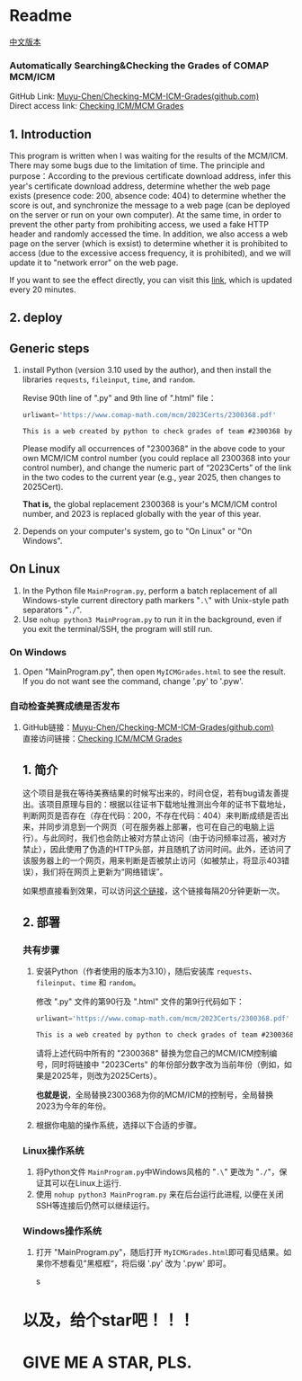 # Readme

[中文版本](#自动检查美赛成绩是否发布)  

### Automatically Searching&Checking the Grades of COMAP MCM/ICM

GitHub Link: [Muyu-Chen/Checking-MCM-ICM-Grades(github.com)](https://github.com/Muyu-Chen/Checking-MCM-ICM-Grades)  
Direct access link: [Checking ICM/MCM Grades](http://47.109.109.48/gradecheck/MyICMGrades.html "CheckingICMGrades")  

## 1. Introduction

This program is written when I was waiting for the results of the MCM/ICM. There may some bugs due to the limitation of time. The principle and purpose：According to the previous certificate download address, infer this year's certificate download address, determine whether the web page exists (presence code: 200, absence code: 404) to determine whether the score is out, and synchronize the message to a web page (can be deployed on the server or run on your own computer). At the same time, in order to prevent the other party from prohibiting access, we used a fake HTTP header and randomly accessed the time. In addition, we also access a web page on the server (which is exsist) to determine whether it is prohibited to access (due to the excessive access frequency, it is prohibited), and we will update it to "network error" on the web page.  

If you want to see the effect directly, you can visit this [link](http://47.109.109.48/gradecheck/MyICMGrades.html "CheckingICMGrades"), which is updated every 20 minutes. 

## 2. deploy

## Generic steps

1. install Python (version 3.10 used by the author), and then install the libraries `requests`, `fileinput`, `time`, and `random`.  
   
   Revise 90th line of ".py" and 9th line of ".html" file：
   
   ```python
   urliwant='https://www.comap-math.com/mcm/2023Certs/2300368.pdf'
   ```
   
   ```HTML
   This is a web created by python to check grades of team #2300368 by visiting the <a href="https://www.comap-math.com/mcm/2023Certs/2300368.pdf" title="check grades of team #2300368" target="_blank">webpage</a> of download the ICM certification. The program will visit the website every 1190 to 1210 seconds and show the result on this page.
   ```
   
   Please modify all occurrences of "2300368" in the above code to your own MCM/ICM control number (you could replace all 2300368 into your control number), and change the numeric part of “2023Certs” of the link in the two codes to the current year (e.g., year 2025, then changes to 2025Cert).   
   
   **That is,** the global replacement 2300368 is your's MCM/ICM control number, and 2023 is replaced globally with the year of this year.

2. Depends on your computer's system, go to "On Linux" or "On Windows".  

## On Linux

1. In the Python file `MainProgram.py`, perform a batch replacement of all Windows-style current directory path markers "`.\`" with Unix-style path separators "`./`".  
2. Use `nohup python3 MainProgram.py` to run it in the background, even if you exit the terminal/SSH, the program will still run.  

### On Windows

1. Open "MainProgram.py", then open `MyICMGrades.html` to see the result. If you do not want see the command, change '.py' to '.pyw'.



### 自动检查美赛成绩是否发布

1. GitHub链接：[Muyu-Chen/Checking-MCM-ICM-Grades(github.com)](https://github.com/Muyu-Chen/Checking-MCM-ICM-Grades)  
   直接访问链接：[Checking ICM/MCM Grades](http://47.109.109.48/gradecheck/MyICMGrades.html "CheckingICMGrades")
   
   ## 1. 简介
   
   这个项目是我在等待美赛结果的时候写出来的，时间仓促，若有bug请友善提出。该项目原理与目的：根据以往证书下载地址推测出今年的证书下载地址，判断网页是否存在（存在代码：200，不存在代码：404）来判断成绩是否出来，并同步消息到一个网页（可在服务器上部署，也可在自己的电脑上运行）。与此同时，我们也会防止被对方禁止访问（由于访问频率过高，被对方禁止），因此使用了伪造的HTTP头部，并且随机了访问时间。此外，还访问了该服务器上的一个网页，用来判断是否被禁止访问（如被禁止，将显示403错误），我们将在网页上更新为“网络错误”。
   
   如果想直接看到效果，可以访问[这个链接](http://47.109.109.48/gradecheck/MyICMGrades.html "CheckingICMGrades")，这个链接每隔20分钟更新一次。
   
   ## 2. 部署
   
   ### 共有步骤
   
   1. 安装Python（作者使用的版本为3.10），随后安装库 `requests`、`fileinput`、`time` 和 `random`。  
      
      修改 ".py" 文件的第90行及 ".html" 文件的第9行代码如下：
      
      ```python
      urliwant='https://www.comap-math.com/mcm/2023Certs/2300368.pdf'
      ```
      
      ```HTML
      This is a web created by python to check grades of team #2300368 by visiting the <a href="https://www.comap-math.com/mcm/2023Certs/2300368.pdf" title="check grades of team #2300368" target="_blank">webpage</a> of download the ICM certification. The program will visit the website every 1190 to 1210 seconds and show the result on this page.
      ```
      
      请将上述代码中所有的 "2300368" 替换为您自己的MCM/ICM控制编号，同时将链接中 "2023Certs" 的年份部分数字改为当前年份（例如，如果是2025年，则改为2025Certs）。
      
      **也就是说**，全局替换2300368为你的MCM/ICM的控制号，全局替换2023为今年的年份。
   
   2. 根据你电脑的操作系统，选择以下合适的步骤。
   
   ### Linux操作系统
   
   1. 将Python文件 `MainProgram.py`中Windows风格的 "`.\`" 更改为 "`./`"，保证其可以在Linux上运行.
   2. 使用 `nohup python3 MainProgram.py` 来在后台运行此进程, 以便在关闭SSH等连接后仍然可以继续运行。
   
   ### Windows操作系统
   
   1. 打开 "MainProgram.py"，随后打开 `MyICMGrades.html`即可看见结果。如果你不想看见”黑框框“，将后缀 '.py' 改为 '.pyw' 即可。
      
      s
   
   # 以及，给个star吧！！！
   
   # GIVE ME A STAR, PLS.

